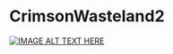 # CrimsonWasteland2
[![IMAGE ALT TEXT HERE](https://img.youtube.com/vi/znX4brP3GmM&t=115s&ab/0.jpg)](https://www.youtube.com/watch?v=znX4brP3GmM&t=115s&ab)
